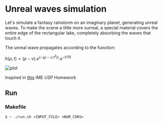 # Unreal waves simulation


Let's simulate a fantasy rainstorm on an imaginary planet, generating unreal waves. To make the scene a little more surreal, a special material covers the entire edge of the rectangular lake, completely absorbing the waves that touch it.


The unreal wave propagates according to the function:

$h(\rho,t) = (\rho - v) .e^{(-(\rho-v.t^2))}.e^{-t/10}$

![plot](./images/unreal_waves.gif)

Inspired in [this](Ondas.pdf) IME USP Homework

## Run
### Makefile
```shell
$ ~ ./run.sh <INPUT_FILE> <NUM_CORS>
```
